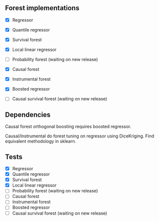 ## Forest implementations

- [x] Regressor
- [x] Quantile regressor
- [x] Survival forest
- [x] Local linear regressor
- [ ] Probability forest (waiting on new release)
- [x] Causal forest
- [x] Instrumental forest
- [x] Boosted regressor
- [ ] Causal survival forest (waiting on new release)


## Dependencies

Causal forest orthogonal boosting requires boosted regressor.

Causal/Instrumental do forest tuning on regressor using DiceKriging. Find equivalent methodology in sklearn.

## Tests

- [x] Regressor
- [x] Quantile regressor
- [x] Survival forest
- [x] Local linear regressor
- [ ] Probability forest (waiting on new release)
- [ ] Causal forest
- [ ] Instrumental forest
- [ ] Boosted regressor
- [ ] Causal survival forest (waiting on new release)
